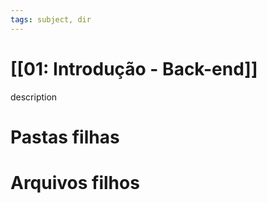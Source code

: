 ```yaml
---
tags: subject, dir
---
```


# [[01: Introdução - Back-end]]

description

# Pastas filhas



# Arquivos filhos


